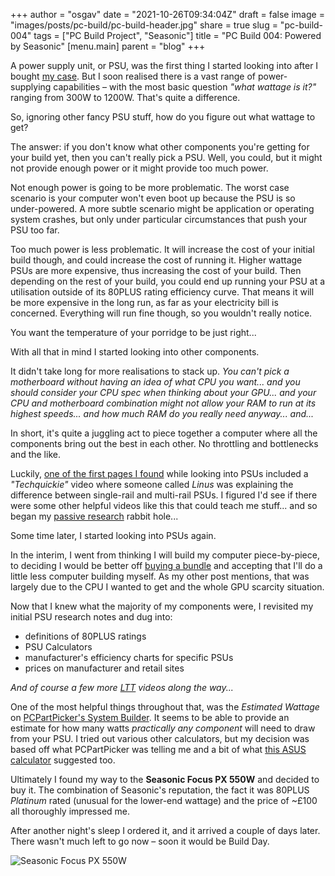 
+++
author = "osgav"
date = "2021-10-26T09:34:04Z"
draft = false
image = "images/posts/pc-build/pc-build-header.jpg"
share = true
slug = "pc-build-004"
tags = ["PC Build Project", "Seasonic"]
title = "PC Build 004: Powered by Seasonic"
[menu.main]
parent = "blog"
+++
 
 A power supply unit, or PSU, was the first thing I started looking into after I bought [my case](/post/pc-build-001.html). But I soon realised there is a vast range of power-supplying capabilities – with the most basic question *"what wattage is it?"* ranging from 300W to 1200W. That's quite a difference.

So, ignoring other fancy PSU stuff, how do you figure out what wattage to get?

<!--more-->

The answer: if you don't know what other components you're getting for your build yet, then you can't really pick a PSU. Well, you could, but it might not provide enough power or it might provide too much power.

Not enough power is going to be more problematic. The worst case scenario is your computer won't even boot up because the PSU is so under-powered. A more subtle scenario might be application or operating system crashes, but only under particular circumstances that push your PSU too far.

Too much power is less problematic. It will increase the cost of your initial build though, and could increase the cost of running it. Higher wattage PSUs are more expensive, thus increasing the cost of your build. Then depending on the rest of your build, you could end up running your PSU at a utilisation outside of its 80PLUS rating efficiency curve. That means it will be more expensive in the long run, as far as your electricity bill is concerned. Everything will run fine though, so you wouldn't really notice. 

You want the temperature of your porridge to be just right...

With all that in mind I started looking into other components. 

It didn't take long for more realisations to stack up. *You can't pick a motherboard without having an idea of what CPU you want... and you should consider your CPU spec when thinking about your GPU... and your CPU and motherboard combination might not allow your RAM to run at its highest speeds... and how much RAM do you really need anyway... and...*

In short, it's quite a juggling act to piece together a computer where all the components bring out the best in each other. No throttling and bottlenecks and the like. 

Luckily, [one of the first pages I found](https://www.gpumag.com/psu-hierarchy/) while looking into PSUs included a *"Techquickie"* video where someone called *Linus* was explaining the difference between single-rail and multi-rail PSUs. I figured I'd see if there were some other helpful videos like this that could teach me stuff... and so began my [passive research](/post/pc-build-002.html) rabbit hole...

Some time later, I started looking into PSUs again.

In the interim, I went from thinking I will build my computer piece-by-piece, to deciding I would be better off [buying a bundle](/post/pc-build-003.html) and accepting that I'll do a little less computer building myself. As my other post mentions, that was largely due to the CPU I wanted to get and the whole GPU scarcity situation.

Now that I knew what the majority of my components were, I revisited my initial PSU research notes and dug into: 

- definitions of 80PLUS ratings
- PSU Calculators
- manufacturer's efficiency charts for specific PSUs
- prices on manufacturer and retail sites

*And of course a few more [LTT](https://youtube.com/linustechtips) videos along the way...*

One of the most helpful things throughout that, was the *Estimated Wattage* on [PCPartPicker's System Builder](https://pcpartpicker.com/list/). It seems to be able to provide an estimate for how many watts *practically any component* will need to draw from your PSU. I tried out various other calculators, but my decision was based off what PCPartPicker was telling me and a bit of what [this ASUS calculator](https://rog.asus.com/event/PSU/ASUS-Power-Supply-Units/uk/index.html) suggested too.

Ultimately I found my way to the **Seasonic Focus PX 550W** and decided to buy it. The combination of Seasonic's reputation, the fact it was 80PLUS *Platinum* rated (unusual for the lower-end wattage) and the price of ~£100 all thoroughly impressed me. 

After another night's sleep I ordered it, and it arrived a couple of days later. There wasn't much left to go now – soon it would be Build Day.

![Seasonic Focus PX 550W](/images/posts/pc-build/psu.jpg "Seasonic Focus PX 550W")
